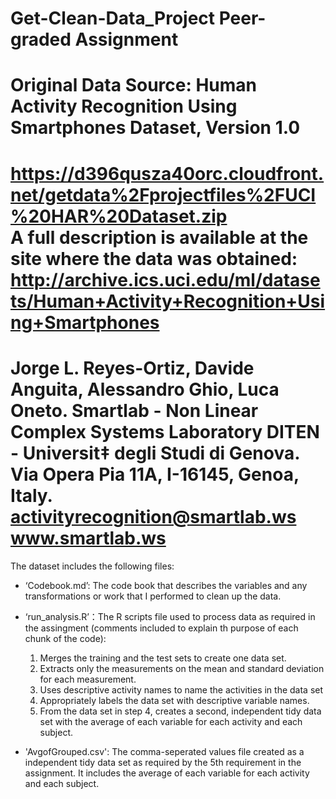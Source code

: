 # Get-Clean-Data_Project Peer-graded Assignment

# Original Data Source: Human Activity Recognition Using Smartphones Dataset, Version 1.0 
https://d396qusza40orc.cloudfront.net/getdata%2Fprojectfiles%2FUCI%20HAR%20Dataset.zip  
A full description is available at the site where the data was obtained: http://archive.ics.uci.edu/ml/datasets/Human+Activity+Recognition+Using+Smartphones 
==================================================================
Jorge L. Reyes-Ortiz, Davide Anguita, Alessandro Ghio, Luca Oneto.
Smartlab - Non Linear Complex Systems Laboratory
DITEN - Universit‡ degli Studi di Genova.
Via Opera Pia 11A, I-16145, Genoa, Italy.
activityrecognition@smartlab.ws
www.smartlab.ws
==================================================================
The dataset includes the following files:

- ‘Codebook.md’: The code book that describes the variables and any transformations or work that I performed to clean up the data.

- ‘run_analysis.R’：The R scripts file used to process data as required in the assingment (comments included to explain th purpose of each chunk of the code):
  1. Merges the training and the test sets to create one data set.
  2. Extracts only the measurements on the mean and standard deviation for each measurement. 
  3. Uses descriptive activity names to name the activities in the data set
  4. Appropriately labels the data set with descriptive variable names. 
  5. From the data set in step 4, creates a second, independent tidy data set with the average of each variable for each activity and each subject.

- 'AvgofGrouped.csv': The comma-seperated values file created as a independent tidy data set as required by the 5th requirement in the assignment. It includes the average of each variable for each activity and each subject.
